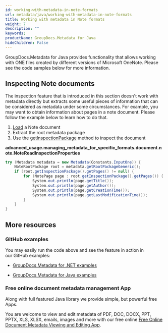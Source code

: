 ```yaml
---
id: working-with-metadata-in-note-formats
url: metadata/java/working-with-metadata-in-note-formats
title: Working with metadata in Note formats
weight: 7
description: ""
keywords: 
productName: GroupDocs.Metadata for Java
hideChildren: False
---
```

GroupDocs.Metadata for Java provides functionality that allows working with ONE files created by different versions of Microsoft OneNote. Please see the code samples below for more information.

## Inspecting Note documents

The inspection feature that is introduced in this section doesn't work with metadata directly but extracts some useful pieces of information that can be considered as metadata under some circumstances. For example, you may want to obtain information about pages in a note document. Please follow the example below to learn how to do that.

1.  [Load](Loading%2Bfiles.html) a Note document
2.  Extract the root metadata package
3.  Use the [getInspectionPackage](https://apireference.groupdocs.com/metadata/java/com.groupdocs.metadata.core/NoteRootPackage#getInspectionPackage()) method to inspect the document

**advanced\_usage.managing\_metadata\_for\_specific\_formats.document.note.NoteReadInspectionProperties**

```csharp
try (Metadata metadata = new Metadata(Constants.InputOne)) {
	NoteRootPackage root = metadata.getRootPackageGeneric();
	if (root.getInspectionPackage().getPages() != null) {
		for (NotePage page : root.getInspectionPackage().getPages()) {
			System.out.println(page.getTitle());
			System.out.println(page.getAuthor());
			System.out.println(page.getCreationTime());
			System.out.println(page.getLastModificationTime());
		}
	}
}
```

## More resources

### GitHub examples

You may easily run the code above and see the feature in action in our GitHub examples:

*   [GroupDocs.Metadata for .NET examples](https://github.com/groupdocs-metadata/GroupDocs.Metadata-for-.NET)
    
*   [GroupDocs.Metadata for Java examples](https://github.com/groupdocs-metadata/GroupDocs.Metadata-for-Java)
    

### Free online document metadata management App

Along with full featured Java library we provide simple, but powerful free Apps.

You are welcome to view and edit metadata of PDF, DOC, DOCX, PPT, PPTX, XLS, XLSX, emails, images and more with our free online [Free Online Document Metadata Viewing and Editing App](https://products.groupdocs.app/metadata).
